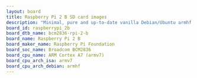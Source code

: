 ```yaml
---
layout: board
title: Raspberry Pi 2 B SD card images
description: "Minimal, pure and up-to-date vanilla Debian/Ubuntu armhf SD card images for Raspberry Pi 2 B by Raspberry Pi Foundation, SoC: Broadcom BCM2836, CPU ISA: armv7"
board_id: raspberrypi_2b
board_dtb_name: bcm2836-rpi-2-b
board_name: Raspberry Pi 2 B
board_maker_name: Raspberry Pi Foundation
board_soc_name: Broadcom BCM2836
board_cpu_name: ARM Cortex A7 (armv7)
board_cpu_arch_isa: armv7
board_cpu_arch_debian: armhf
---
```

